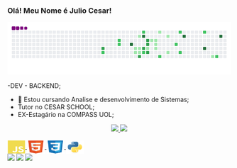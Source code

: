 ### Olá! Meu Nome é Julio Cesar!

![snake gif](https://github.com/JuliocesaProgrammer/JuliocesaProgrammer/blob/output/github-contribution-grid-snake.gif)

-DEV - BACKEND;
- 🌱 Estou cursando Analise e desenvolvimento de Sistemas;
- Tutor no CESAR SCHOOL;
- EX-Estagário na COMPASS UOL;


<div align="center">
  <a href="https://github.com/JuliocesaProgrammer">
  <img height="180em" src="https://github-readme-stats.vercel.app/api?username=JuliocesaProgrammer&show_icons=true&theme=dark&include_all_commits=true&count_private=true"/>
  <img height="180em" src="https://github-readme-stats.vercel.app/api/top-langs/?username=JuliocesaProgrammer&layout=compact&langs_count=7&theme=dark"/>
</div>
<div style="display: inline_block"><br>
  <img align="center" alt="Rafa-Js" height="30" width="40" src="https://raw.githubusercontent.com/devicons/devicon/master/icons/javascript/javascript-plain.svg">
  <img align="center" alt="Rafa-HTML" height="30" width="40" src="https://raw.githubusercontent.com/devicons/devicon/master/icons/html5/html5-original.svg">
  <img align="center" alt="Rafa-CSS" height="30" width="40" src="https://raw.githubusercontent.com/devicons/devicon/master/icons/css3/css3-original.svg">
  <img align="center" alt="Rafa-Python" height="30" width="40" src="https://raw.githubusercontent.com/devicons/devicon/master/icons/python/python-original.svg">
</div>

<div>
 <a href="https://www.youtube.com/channel/UCAM3Mc78NllYZ3mN6yf1S2w" target="_blank"><img src="https://img.shields.io/badge/YouTube-FF0000?style=for-the-badge&logo=youtube&logoColor=white" target="_blank"></a>
  <a href="https://www.instagram.com/julioramos7776/" target="_blank"><img src="https://img.shields.io/badge/-Instagram-%23E4405F?style=for-the-badge&logo=instagram&logoColor=white" target="_blank"></a>
 	<a href="https://www.twitch.tv/ujuliodolol" target="_blank"><img src="https://img.shields.io/badge/Twitch-9146FF?style=for-the-badge&logo=twitch&logoColor=white" target="_blank"></a>
</div>  
